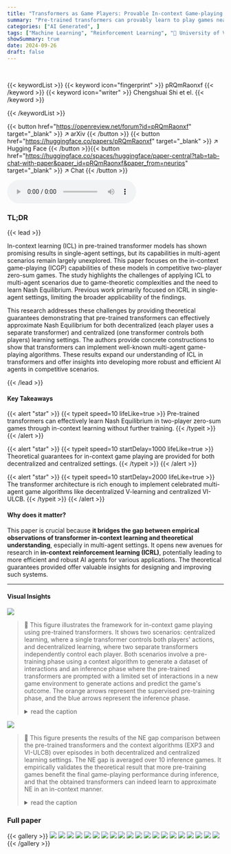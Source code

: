 ```yaml
---
title: "Transformers as Game Players: Provable In-context Game-playing Capabilities of Pre-trained Models"
summary: "Pre-trained transformers can provably learn to play games near-optimally using in-context learning, offering theoretical guarantees for both decentralized and centralized settings."
categories: ["AI Generated", ]
tags: ["Machine Learning", "Reinforcement Learning", "🏢 University of Virginia",]
showSummary: true
date: 2024-09-26
draft: false
---
```


<br>

{{< keywordList >}}
{{< keyword icon="fingerprint" >}} pRQmRaonxf {{< /keyword >}}
{{< keyword icon="writer" >}} Chengshuai Shi et el. {{< /keyword >}}
 
{{< /keywordList >}}

{{< button href="https://openreview.net/forum?id=pRQmRaonxf" target="_blank" >}}
↗ arXiv
{{< /button >}}
{{< button href="https://huggingface.co/papers/pRQmRaonxf" target="_blank" >}}
↗ Hugging Face
{{< /button >}}{{< button href="https://huggingface.co/spaces/huggingface/paper-central?tab=tab-chat-with-paper&paper_id=pRQmRaonxf&paper_from=neurips" target="_blank" >}}
↗ Chat
{{< /button >}}




<audio controls>
    <source src="https://ai-paper-reviewer.com/pRQmRaonxf/podcast.wav" type="audio/wav">
    Your browser does not support the audio element.
</audio>


### TL;DR


{{< lead >}}

In-context learning (ICL) in pre-trained transformer models has shown promising results in single-agent settings, but its capabilities in multi-agent scenarios remain largely unexplored. This paper focuses on the in-context game-playing (ICGP) capabilities of these models in competitive two-player zero-sum games.  The study highlights the challenges of applying ICL to multi-agent scenarios due to game-theoretic complexities and the need to learn Nash Equilibrium.  Previous work primarily focused on ICRL in single-agent settings, limiting the broader applicability of the findings.

This research addresses these challenges by providing theoretical guarantees demonstrating that pre-trained transformers can effectively approximate Nash Equilibrium for both decentralized (each player uses a separate transformer) and centralized (one transformer controls both players) learning settings. The authors provide concrete constructions to show that transformers can implement well-known multi-agent game-playing algorithms.  These results expand our understanding of ICL in transformers and offer insights into developing more robust and efficient AI agents in competitive scenarios.

{{< /lead >}}


#### Key Takeaways

{{< alert "star" >}}
{{< typeit speed=10 lifeLike=true >}} Pre-trained transformers can effectively learn Nash Equilibrium in two-player zero-sum games through in-context learning without further training. {{< /typeit >}}
{{< /alert >}}

{{< alert "star" >}}
{{< typeit speed=10 startDelay=1000 lifeLike=true >}} Theoretical guarantees for in-context game playing are provided for both decentralized and centralized settings. {{< /typeit >}}
{{< /alert >}}

{{< alert "star" >}}
{{< typeit speed=10 startDelay=2000 lifeLike=true >}} The transformer architecture is rich enough to implement celebrated multi-agent game algorithms like decentralized V-learning and centralized VI-ULCB. {{< /typeit >}}
{{< /alert >}}

#### Why does it matter?
This paper is crucial because **it bridges the gap between empirical observations of transformer in-context learning and theoretical understanding**, especially in multi-agent settings.  It opens new avenues for research in **in-context reinforcement learning (ICRL)**, potentially leading to more efficient and robust AI agents for various applications. The theoretical guarantees provided offer valuable insights for designing and improving such systems.

------
#### Visual Insights



![](https://ai-paper-reviewer.com/pRQmRaonxf/figures_2_1.jpg)

> 🔼 This figure illustrates the framework for in-context game playing using pre-trained transformers.  It shows two scenarios: centralized learning, where a single transformer controls both players' actions, and decentralized learning, where two separate transformers independently control each player. Both scenarios involve a pre-training phase using a context algorithm to generate a dataset of interactions and an inference phase where the pre-trained transformers are prompted with a limited set of interactions in a new game environment to generate actions and predict the game's outcome. The orange arrows represent the supervised pre-training phase, and the blue arrows represent the inference phase.
> <details>
> <summary>read the caption</summary>
> Figure 1: An overall view of the framework, where the in-context game-playing (ICGP) capabilities of transformers are studied in both decentralized and centralized learning settings. The orange arrows denote the supervised pre-training procedure and the blue arrows mark the inference procedure.
> </details>





![](https://ai-paper-reviewer.com/pRQmRaonxf/tables_28_1.jpg)

> 🔼 This figure presents the results of the NE gap comparison between the pre-trained transformers and the context algorithms (EXP3 and VI-ULCB) over episodes in both decentralized and centralized learning settings. The NE gap is averaged over 10 inference games.  It empirically validates the theoretical result that more pre-training games benefit the final game-playing performance during inference, and that the obtained transformers can indeed learn to approximate NE in an in-context manner.
> <details>
> <summary>read the caption</summary>
> Figure 2: Comparisons of Nash equilibrium (NE) gaps over episodes in both decentralized and centralized learning scenarios, averaged over 10 inference games.
> </details>





### Full paper

{{< gallery >}}
<img src="https://ai-paper-reviewer.com/pRQmRaonxf/1.png" class="grid-w50 md:grid-w33 xl:grid-w25" />
<img src="https://ai-paper-reviewer.com/pRQmRaonxf/2.png" class="grid-w50 md:grid-w33 xl:grid-w25" />
<img src="https://ai-paper-reviewer.com/pRQmRaonxf/3.png" class="grid-w50 md:grid-w33 xl:grid-w25" />
<img src="https://ai-paper-reviewer.com/pRQmRaonxf/4.png" class="grid-w50 md:grid-w33 xl:grid-w25" />
<img src="https://ai-paper-reviewer.com/pRQmRaonxf/5.png" class="grid-w50 md:grid-w33 xl:grid-w25" />
<img src="https://ai-paper-reviewer.com/pRQmRaonxf/6.png" class="grid-w50 md:grid-w33 xl:grid-w25" />
<img src="https://ai-paper-reviewer.com/pRQmRaonxf/7.png" class="grid-w50 md:grid-w33 xl:grid-w25" />
<img src="https://ai-paper-reviewer.com/pRQmRaonxf/8.png" class="grid-w50 md:grid-w33 xl:grid-w25" />
<img src="https://ai-paper-reviewer.com/pRQmRaonxf/9.png" class="grid-w50 md:grid-w33 xl:grid-w25" />
<img src="https://ai-paper-reviewer.com/pRQmRaonxf/10.png" class="grid-w50 md:grid-w33 xl:grid-w25" />
<img src="https://ai-paper-reviewer.com/pRQmRaonxf/11.png" class="grid-w50 md:grid-w33 xl:grid-w25" />
<img src="https://ai-paper-reviewer.com/pRQmRaonxf/12.png" class="grid-w50 md:grid-w33 xl:grid-w25" />
<img src="https://ai-paper-reviewer.com/pRQmRaonxf/13.png" class="grid-w50 md:grid-w33 xl:grid-w25" />
<img src="https://ai-paper-reviewer.com/pRQmRaonxf/14.png" class="grid-w50 md:grid-w33 xl:grid-w25" />
<img src="https://ai-paper-reviewer.com/pRQmRaonxf/15.png" class="grid-w50 md:grid-w33 xl:grid-w25" />
<img src="https://ai-paper-reviewer.com/pRQmRaonxf/16.png" class="grid-w50 md:grid-w33 xl:grid-w25" />
<img src="https://ai-paper-reviewer.com/pRQmRaonxf/17.png" class="grid-w50 md:grid-w33 xl:grid-w25" />
<img src="https://ai-paper-reviewer.com/pRQmRaonxf/18.png" class="grid-w50 md:grid-w33 xl:grid-w25" />
<img src="https://ai-paper-reviewer.com/pRQmRaonxf/19.png" class="grid-w50 md:grid-w33 xl:grid-w25" />
<img src="https://ai-paper-reviewer.com/pRQmRaonxf/20.png" class="grid-w50 md:grid-w33 xl:grid-w25" />
{{< /gallery >}}